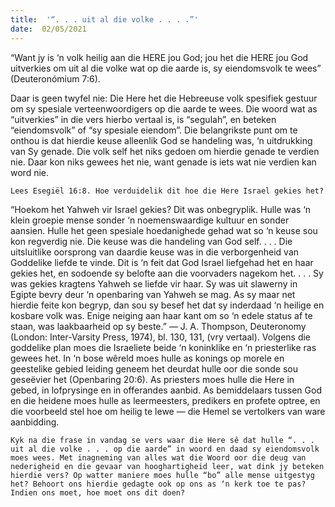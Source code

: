 ```yaml
---
title:  '“. . . uit al die volke . . . .”'
date:  02/05/2021
---
```


“Want jy is ‘n volk heilig aan die HERE jou God; jou het die HERE jou God uitverkies om uit al die volke wat op die aarde is, sy eiendomsvolk te wees” (Deuteronómium 7:6).

Daar is geen twyfel nie: Die Here het die Hebreeuse volk spesifiek gestuur om sy spesiale verteenwoordigers op die aarde te wees. Die woord wat as “uitverkies” in die vers hierbo vertaal is, is “segulah”, en beteken “eiendomsvolk” of “sy spesiale eiendom”. Die belangrikste punt om te onthou is dat hierdie keuse alleenlik God se handeling was, ‘n uitdrukking van Sy genade. Die volk self het niks gedoen om hierdie genade te verdien nie. Daar kon niks gewees het nie, want genade is iets wat nie verdien kan word nie. 

`Lees Esegiël 16:8. Hoe verduidelik dit hoe die Here Israel gekies het?`

“Hoekom het Yahweh vir Israel gekies? Dit was onbegryplik. Hulle was ‘n klein groepie mense sonder ‘n noemenswaardige kultuur en sonder aansien. Hulle het geen spesiale hoedanighede gehad wat so ‘n keuse sou kon regverdig nie. Die keuse was die handeling van God self. . . . Die uitsluitlike oorsprong van daardie keuse was in die verborgenheid van Goddelike liefde te vinde. Dit is ‘n feit dat God Israel liefgehad het en haar gekies het, en sodoende sy belofte aan die voorvaders nagekom het. . . . Sy was gekies kragtens Yahweh se liefde vir haar. Sy was uit slawerny in Egipte bevry deur ‘n openbaring van Yahweh se mag. As sy maar net hierdie feite kon begryp, dan sou sy besef het dat sy inderdaad ‘n heilige en kosbare volk was. Enige neiging aan haar kant om so ‘n edele status af te staan, was laakbaarheid op sy beste.” — J. A. Thompson, Deuteronomy (London: Inter-Varsity Press, 1974), bl. 130, 131, (vry vertaal). Volgens die goddelike plan moes die Israeliete beide ‘n koninklike en ‘n priesterlike ras gewees het. In ‘n bose wêreld moes hulle as konings op morele en geestelike gebied leiding geneem het deurdat hulle oor die sonde sou geseëvier het (Openbaring 20:6). As priesters moes hulle die Here in gebed, in lofprysinge en in offerandes aanbid. As bemiddelaars tussen God en die heidene moes hulle as leermeesters, predikers en profete optree, en die voorbeeld stel hoe om heilig te lewe — die Hemel se vertolkers van ware aanbidding.

`Kyk na die frase in vandag se vers waar die Here sê dat hulle “. . . uit al die volke . . . op die aarde” in woord en daad sy eiendomsvolk moes wees. Met inagneming van alles wat die Woord oor die deug van nederigheid en die gevaar van hooghartigheid leer, wat dink jy beteken hierdie vers? Op watter maniere moes hulle “bo” alle mense uitgestyg het? Behoort ons hierdie gedagte ook op ons as ‘n kerk toe te pas? Indien ons moet, hoe moet ons dit doen?`